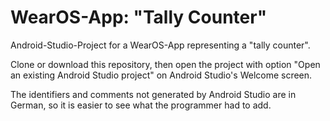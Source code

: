 # WearOS-App: "Tally Counter"

Android-Studio-Project for a WearOS-App representing a "tally counter".

Clone or download this repository, then open the project with option 
"Open an existing Android Studio project" on Android Studio's Welcome screen.

The identifiers and comments not generated by Android Studio are in German,
so it is easier to see what the programmer had to add.
